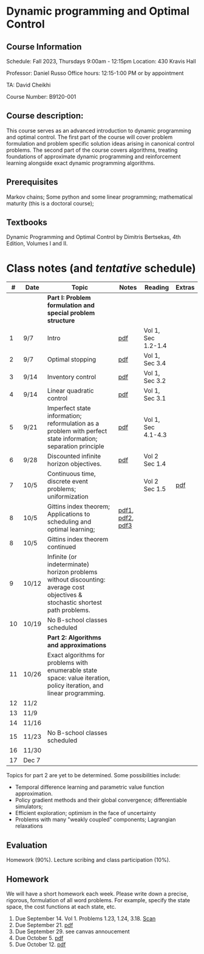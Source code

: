 # Dynamic programming and Optimal Control  

## Course Information
Schedule: Fall 2023, Thursdays 9:00am - 12:15pm
Location: 430 Kravis Hall

Professor: Daniel Russo
Office hours: 12:15-1:00 PM or by appointment 

TA: David Cheikhi

Course Number: B9120-001

## Course description:

This course serves as an advanced introduction to dynamic programming and optimal control. The first part of the course will cover  problem formulation and problem specific solution ideas arising in canonical control problems. The second part of the course covers algorithms, treating foundations of approximate dynamic programming and reinforcement learning alongside exact dynamic programming algorithms. 

## Prerequisites
Markov chains; Some python and some linear programming; mathematical maturity (this is a doctoral course); 

## Textbooks
Dynamic Programming and Optimal Control by Dimitris Bertsekas, 4th Edition, Volumes I and II. 



# Class notes (and *tentative* schedule) 

| # | Date  | Topic  | Notes| Reading| Extras| 
|-|-|-|-|-|-|
| | | **Part I: Problem formulation and special problem structure** |  |  |
| 1 | 9/7 | Intro  | [pdf](Notes/1A-Intro.pdf)   |  Vol 1, Sec 1.2-1.4
| 2 | 9/7 | Optimal stopping  | [pdf](Notes/1B-Optimal-Stopping.pdf)  | Vol 1, Sec 3.4  | | 
| 3 | 9/14 | Inventory control  | [pdf](Notes/2A-Inventory-Control.pdf)  | Vol 1, Sec 3.2  |  
| 4 | 9/14 | Linear quadratic control  | [pdf](Notes/2B-Linear-Quadratic-Control.pdf) | Vol 1, Sec 3.1  |  
| 5 | 9/21| Imperfect state information; reformulation as a problem with perfect state information; separation principle  | [pdf](Notes/3-Partial-Observability.pdf) |  Vol 1, Sec 4.1-4.3
|6 | 9/28| Discounted infinite horizon objectives. |  [pdf](Notes/4-discounting.pdf) | Vol 2 Sec 1.4
|7 | 10/5| Continuous time, discrete event problems; uniformization| |Vol 2 Sec 1.5 | [pdf](Notes/5A-Continuous-Time-Discrete-Event.pdf)
|8|  10/5| Gittins index theorem; Applications to scheduling and optimal learning; | [pdf1](Notes/5B-Gittins.pdf), [pdf2](Notes/5B-priority-policies.pdf), [pdf3](Notes/5B-Tsitsiklis-short-proof.pdf)| 
|8|  10/5| Gittins index theorem continued|   | 
|9| 10/12| Infinite (or indeterminate) horizon problems without discounting: average cost objectives & stochastic shortest path problems. 
|10| 10/19| No B-school classes scheduled|  | | 
| | | **Part 2: Algorithms and approximations** |  |  |
|11| 10/26|  Exact algorithms for problems with enumerable state space: value iteration, policy iteration, and linear programming.   |  
|12| 11/2 |  
|13| 11/9 |  
|14| 11/16 |  
|15| 11/23|  No B-school classes scheduled |  | 
| 16| 11/30 | 
|17| Dec 7| 

Topics for part 2 are yet to be determined. Some possibilities include:

- Temporal difference learning and parametric value function approximation. 
- Policy gradient methods and their global convergence; differentiable simulators; 
- Efficient exploration; optimism in the face of uncertainty
-  Problems with many "weakly coupled" components;  Lagrangian relaxations


## Evaluation
Homework (90%). Lecture scribing and class participation (10%). 

## Homework 
We will have a short homework each week. Please write down a precise, rigorous, formulation of all word problems. For example, specify the state space, the cost functions at each state, etc. 

1. Due September 14. Vol 1. Problems 1.23, 1.24, 3.18. [Scan](HW/hw1_scan.pdf)
2. Due September 21. [pdf](HW/hw2.pdf)
3. Due September 29. see canvas annoucement
4. Due October 5. [pdf](HW/hw4.pdf)
5. Due October 12. [pdf](HW/hw5.pdf)


